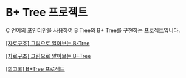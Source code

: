# B+ Tree 프로젝트

C 언어의 포인터만을 사용하여 B Tree와 B+ Tree를 구현하는 프로젝트입니다.

[[자료구조] 그림으로 알아보는 B-Tree](https://velog.io/@emplam27/%EC%9E%90%EB%A3%8C%EA%B5%AC%EC%A1%B0-%EA%B7%B8%EB%A6%BC%EC%9C%BC%EB%A1%9C-%EC%95%8C%EC%95%84%EB%B3%B4%EB%8A%94-B-Tree)

[[자료구조] 그림으로 알아보는 B+Tree](https://velog.io/@emplam27/%EC%9E%90%EB%A3%8C%EA%B5%AC%EC%A1%B0-%EA%B7%B8%EB%A6%BC%EC%9C%BC%EB%A1%9C-%EC%95%8C%EC%95%84%EB%B3%B4%EB%8A%94-B-Plus-Tree)

[[회고록] B+Tree 프로젝트](https://velog.io/@emplam27/%ED%9A%8C%EA%B3%A0%EB%A1%9D-BTree-%ED%94%84%EB%A1%9C%EC%A0%9D%ED%8A%B8)

